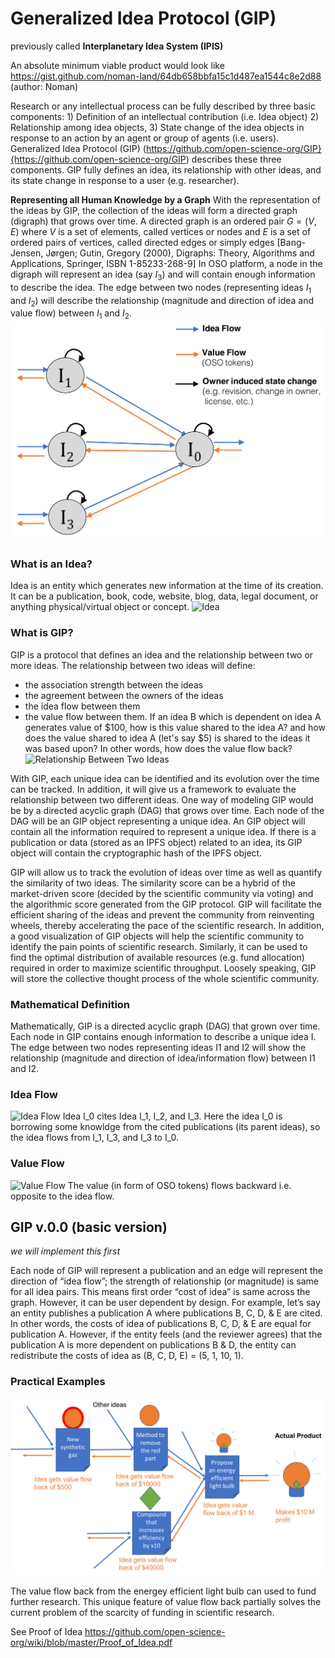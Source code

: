 # Generalized Idea Protocol (GIP) 
previously called **Interplanetary Idea System (IPIS)**

An absolute minimum viable product would look like  https://gist.github.com/noman-land/64db658bbfa15c1d487ea1544c8e2d88  (author: Noman)


Research or any intellectual process can be fully described by three basic components: 1) Definition of an intellectual contribution (i.e. Idea object) 2) Relationship among idea objects, 3) State change of the idea objects in response to an action by an agent or group of agents (i.e. users). Generalized Idea Protocol (GIP) (https://github.com/open-science-org/GIP}{https://github.com/open-science-org/GIP) describes these three components. GIP fully defines an idea, its relationship with other ideas, and its state change in response to a user (e.g. researcher). 

**Representing all Human Knowledge by a Graph**
With the representation of the ideas by GIP, the collection of the ideas will form a directed graph (digraph) that grows over time.
A directed graph is an ordered pair $G = (V, E)$ where $V$ is a set of elements, called vertices or nodes and $E$ is a set of ordered pairs of vertices, called directed edges or simply edges
[Bang-Jensen, Jørgen; Gutin, Gregory (2000), Digraphs: Theory, Algorithms and Applications, Springer, ISBN 1-85233-268-9]
In OSO platform, a node in the digraph will represent an idea (say $I_3$) and will contain enough information to describe the idea. The edge between two nodes (representing ideas $I_1$ and $I_2$) will describe the relationship (magnitude and direction of idea and value flow) between $I_1$ and $I_2$.
![Idea Graph](GIP_digraph.png)


### What is an Idea?
Idea is an entity which generates new information at the time of its creation. It can be a publication, book, code, website, blog, data, legal document, or anything physical/virtual object or concept.
![Idea](idea.png)

### What is GIP?
GIP is a protocol that defines an idea and the relationship between two or more ideas. The relationship between two ideas will define:
- the association strength between the ideas
- the agreement between the owners of the ideas 
- the idea flow between them
- the value flow between them. If an idea B which is dependent on idea A generates value of $100, how is this value shared to the idea A? and how does the value shared to idea A (let's say $5) is shared to the ideas it was based upon? In other words, how does the value flow back?
![Relationship Between Two Ideas](relationship_ideas.png)


With GIP, each unique idea can be identified and its evolution over the time can be tracked. In addition, it will give us a framework to evaluate the relationship between two different ideas. One way of modeling GIP would be by a directed acyclic graph (DAG) that grows over time. Each node of the DAG will be an GIP object representing a unique idea.  An GIP object will contain all the information required to represent a unique idea. If there is a publication or data (stored as an IPFS object) related to an idea, its GIP object will contain the cryptographic hash of the IPFS object. 

GIP will allow us to track the evolution of ideas over time as well as quantify the similarity of two ideas. The similarity score can be a hybrid of the market-driven score (decided by the scientific community via voting) and the algorithmic score generated from the GIP protocol. GIP will facilitate the efficient sharing of the ideas and prevent the community from reinventing wheels, thereby accelerating the pace of the scientific research. In addition, a good visualization of GIP objects will help the scientific community to identify the pain points of scientific research. Similarly, it can be used to find the optimal distribution of available resources (e.g. fund allocation) required in order to maximize scientific throughput. Loosely speaking, GIP will store the collective thought process of the whole scientific community.

### Mathematical Definition
Mathematically, GIP is a directed acyclic graph (DAG) that grown over time. Each node in GIP contains enough information to describe a unique idea I. The edge between two nodes representing ideas I1 and I2 will show the relationship (magnitude and direction of idea/information flow) between I1 and I2.

### Idea Flow
![Idea Flow](Idea_flow.png)
Idea I_0 cites Idea I_1, I_2, and I_3. Here the idea I_0 is borrowing some knowldge from the cited publications (its parent ideas), so the idea flows from I_1, I_3, and I_3 to I_0.

### Value Flow
![Value Flow](Value_flow.png)
The value (in form of OSO tokens) flows backward i.e. opposite to the idea flow.

## GIP v.0.0 (basic version)
*we will implement this first*

Each node of GIP will represent a publication and an edge will represent the direction of “idea flow”; the strength of relationship (or magnitude) is same for all idea pairs. This means first order “cost of idea” is same across the graph. However, it can be user dependent by design. For example, let’s say an entity publishes a publication A where publications B, C, D, & E are cited. In other words, the costs of idea of publications B, C, D, & E are equal for publication A. However, if the entity feels (and the reviewer agrees) that the publication A is more dependent on publications B & D, the entity can redistribute the costs of idea as (B, C, D, E) = (5, 1, 10, 1).


### Practical Examples
![Energy Efficient Light Bulb](light_bulbs.png)

The value flow back from the energey efficient light bulb can used to fund further research. This unique feature of value flow back partially solves the current problem of the scarcity of funding in scientific research.

See Proof of Idea https://github.com/open-science-org/wiki/blob/master/Proof_of_Idea.pdf
